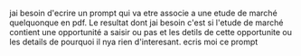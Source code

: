 jai besoin d'ecrire un prompt qui va etre associe a une etude de marché quelquonque en pdf. Le resultat dont jai besoin c'est si l'etude de marché contient une opportunité a saisir ou pas et les detils de cette opportunite ou les details de pourquoi il nya rien d'interesant. ecris moi ce prompt